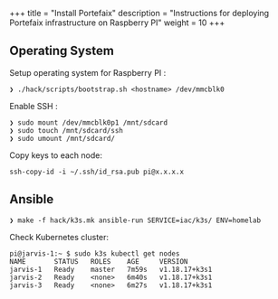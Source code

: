 +++
title = "Install Portefaix"
description = "Instructions for deploying Portefaix infrastructure on Raspberry PI"
weight = 10
+++

<a id="os"/></a>

## Operating System

Setup operating system for Raspberry PI :

```shell
❯ ./hack/scripts/bootstrap.sh <hostname> /dev/mmcblk0
```

Enable SSH :

```shell
❯ sudo mount /dev/mmcblk0p1 /mnt/sdcard
❯ sudo touch /mnt/sdcard/ssh
❯ sudo umount /mnt/sdcard/
```

Copy keys to each node:

```shell
ssh-copy-id -i ~/.ssh/id_rsa.pub pi@x.x.x.x
```

## Ansible

```shell
❯ make -f hack/k3s.mk ansible-run SERVICE=iac/k3s/ ENV=homelab
```

Check Kubernetes cluster:

```shell
pi@jarvis-1:~ $ sudo k3s kubectl get nodes
NAME       STATUS   ROLES    AGE     VERSION
jarvis-1   Ready    master   7m59s   v1.18.17+k3s1
jarvis-2   Ready    <none>   6m40s   v1.18.17+k3s1
jarvis-3   Ready    <none>   6m27s   v1.18.17+k3s1
```
